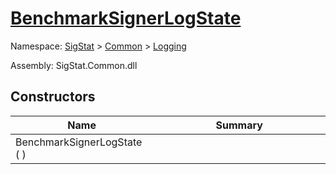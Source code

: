 # [BenchmarkSignerLogState](./BenchmarkSignerLogState.md)

Namespace: [SigStat]() > [Common](./../README.md) > [Logging](./README.md)

Assembly: SigStat.Common.dll


## Constructors

| Name | Summary<div><a href="#"><img width=466></a></div> | 
| --- | --- | 
| BenchmarkSignerLogState (  ) |  | 


